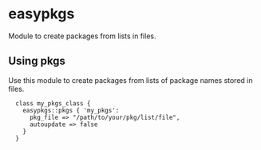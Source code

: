 # easypkgs

Module to create packages from lists in files.

## Using pkgs

Use this module to create packages from lists of package names stored in files.

```
  class my_pkgs_class {          
    easypkgs::pkgs { 'my_pkgs':  
      pkg_file => "/path/to/your/pkg/list/file",            
      autoupdate => false        
    }
  } 
```

